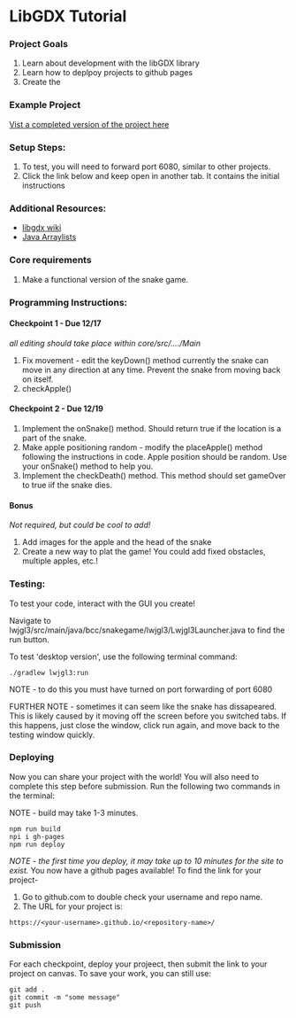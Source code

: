 # LibGDX Tutorial

### Project Goals
1. Learn about development with the libGDX library
2. Learn how to deplpoy projects to github pages
3. Create the 

### Example Project

[Vist a completed version of the project here](https://mrbrownbcc.github.io/snake-game-SOLUTION/)

### Setup Steps:
1. To test, you will need to forward port 6080, similar to other projects. 
2. Click the link below and keep open in another tab. It contains the initial instructions

### Additional Resources:
- [libgdx wiki](https://libgdx.com/wiki/)
- [Java Arraylists](https://www.w3schools.com/java/java_arraylist.asp)


### Core requirements
1. Make a functional version of the snake game.


### Programming Instructions:

#### Checkpoint 1 - Due 12/17
*all editing should take place within core/src/..../Main*
1. Fix movement - edit the keyDown() method currently the snake can move in any direction at any time. Prevent the snake from moving back on itself. 
2. checkApple()


#### Checkpoint 2 - Due 12/19

1. Implement the onSnake() method. Should return true if the location is a part of the snake. 
2. Make apple positioning random - modify the placeApple() method following the instructions in code. Apple position should be random. Use your onSnake() method to help you. 
3. Implement the checkDeath() method. This method should set gameOver to true iif the snake dies. 

#### Bonus 
*Not required, but could be cool to add!*
1. Add images for the apple and the head of the snake
2. Create a new way to plat the game! You could add fixed obstacles, multiple apples, etc.!


### Testing:
To test your code, interact with the GUI you create! 

Navigate to lwjgl3/src/main/java/bcc/snakegame/lwjgl3/Lwjgl3Launcher.java to find the run button. 

To test 'desktop version', use the following terminal command: 
```
./gradlew lwjgl3:run
```
NOTE - to do this you must have turned on port forwarding of port 6080

FURTHER NOTE - sometimes it can seem like the snake has dissapeared. This is likely caused by it moving off the screen before you switched tabs. If this happens, just close the window, click run again, and move back to the testing window quickly. 


### Deploying
Now you can share your project with the world!
You will also need to complete this step before submission. 
Run the following two commands in the terminal:

NOTE - build may take 1-3 minutes. 
```
npm run build
npi i gh-pages
npm run deploy 
```
*NOTE - the first time you deploy, it may take up to 10 minutes for the site to exist.* 
You now have a github pages available!
To find the link for your project- 
1. Go to github.com to double check your username and repo name. 
2. The URL for your project is:

`https://<your-username>.github.io/<repository-name>/`

### Submission

For each checkpoint, deploy your projeect, then submit the link to your project on canvas. 
To save your work, you can still use:
```
git add . 
git commit -m "some message"
git push
```